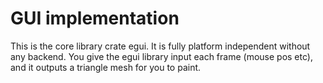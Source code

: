 # GUI implementation

This is the core library crate egui. It is fully platform independent without any backend. You give the egui library
input each frame (mouse pos etc), and it outputs a triangle mesh for you to paint.
